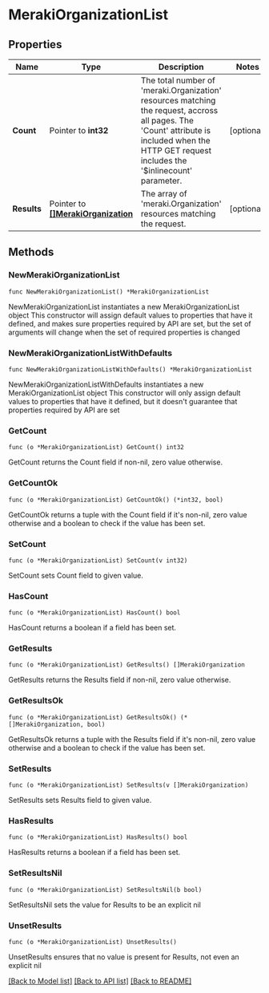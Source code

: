 # MerakiOrganizationList

## Properties

Name | Type | Description | Notes
------------ | ------------- | ------------- | -------------
**Count** | Pointer to **int32** | The total number of &#39;meraki.Organization&#39; resources matching the request, accross all pages. The &#39;Count&#39; attribute is included when the HTTP GET request includes the &#39;$inlinecount&#39; parameter. | [optional] 
**Results** | Pointer to [**[]MerakiOrganization**](MerakiOrganization.md) | The array of &#39;meraki.Organization&#39; resources matching the request. | [optional] 

## Methods

### NewMerakiOrganizationList

`func NewMerakiOrganizationList() *MerakiOrganizationList`

NewMerakiOrganizationList instantiates a new MerakiOrganizationList object
This constructor will assign default values to properties that have it defined,
and makes sure properties required by API are set, but the set of arguments
will change when the set of required properties is changed

### NewMerakiOrganizationListWithDefaults

`func NewMerakiOrganizationListWithDefaults() *MerakiOrganizationList`

NewMerakiOrganizationListWithDefaults instantiates a new MerakiOrganizationList object
This constructor will only assign default values to properties that have it defined,
but it doesn't guarantee that properties required by API are set

### GetCount

`func (o *MerakiOrganizationList) GetCount() int32`

GetCount returns the Count field if non-nil, zero value otherwise.

### GetCountOk

`func (o *MerakiOrganizationList) GetCountOk() (*int32, bool)`

GetCountOk returns a tuple with the Count field if it's non-nil, zero value otherwise
and a boolean to check if the value has been set.

### SetCount

`func (o *MerakiOrganizationList) SetCount(v int32)`

SetCount sets Count field to given value.

### HasCount

`func (o *MerakiOrganizationList) HasCount() bool`

HasCount returns a boolean if a field has been set.

### GetResults

`func (o *MerakiOrganizationList) GetResults() []MerakiOrganization`

GetResults returns the Results field if non-nil, zero value otherwise.

### GetResultsOk

`func (o *MerakiOrganizationList) GetResultsOk() (*[]MerakiOrganization, bool)`

GetResultsOk returns a tuple with the Results field if it's non-nil, zero value otherwise
and a boolean to check if the value has been set.

### SetResults

`func (o *MerakiOrganizationList) SetResults(v []MerakiOrganization)`

SetResults sets Results field to given value.

### HasResults

`func (o *MerakiOrganizationList) HasResults() bool`

HasResults returns a boolean if a field has been set.

### SetResultsNil

`func (o *MerakiOrganizationList) SetResultsNil(b bool)`

 SetResultsNil sets the value for Results to be an explicit nil

### UnsetResults
`func (o *MerakiOrganizationList) UnsetResults()`

UnsetResults ensures that no value is present for Results, not even an explicit nil

[[Back to Model list]](../README.md#documentation-for-models) [[Back to API list]](../README.md#documentation-for-api-endpoints) [[Back to README]](../README.md)


